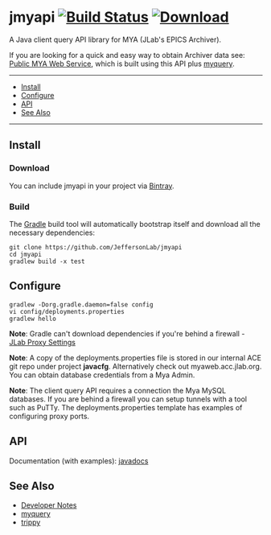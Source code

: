 # jmyapi [![Build Status](https://travis-ci.com/JeffersonLab/jmyapi.svg?branch=master)](https://travis-ci.com/JeffersonLab/jmyapi) [ ![Download](https://api.bintray.com/packages/slominskir/maven/jmyapi/images/download.svg?version=6.0.0) ](https://bintray.com/slominskir/maven/jmyapi/6.0.0/link)
A Java client query API library for MYA (JLab's EPICS Archiver).  

If you are looking for a quick and easy way to obtain Archiver data see: [Public MYA Web Service](https://epicsweb.jlab.org/myquery/), which is built using this API plus [myquery](https://github.com/JeffersonLab/myquery).

---
- [Install](https://github.com/JeffersonLab/jmyapi#install)
- [Configure](https://github.com/JeffersonLab/jmyapi#configure)
- [API](https://github.com/JeffersonLab/jmyapi#api)
- [See Also](https://github.com/JeffersonLab/jmyapi#see-also)
---

## Install
### Download
You can include jmyapi in your project via [Bintray](https://bintray.com/slominskir/maven/jmyapi).
### Build
The [Gradle](https://gradle.org/) build tool will automatically bootstrap itself and download all the necessary dependencies:
```
git clone https://github.com/JeffersonLab/jmyapi
cd jmyapi
gradlew build -x test
```

## Configure
```
gradlew -Dorg.gradle.daemon=false config
vi config/deployments.properties
gradlew hello
```
__Note__: Gradle can't download dependencies if you're behind a firewall - [JLab Proxy Settings](https://github.com/JeffersonLab/jmyapi/wiki/JLab-Proxy)

__Note__: A copy of the deployments.properties file is stored in our internal ACE git repo under project __javacfg__.  Alternatively check out myaweb.acc.jlab.org.   You can obtain database credentials from a Mya Admin.

__Note__: The client query API requires a connection the Mya MySQL databases.  If you are behind a firewall you can setup tunnels with a tool such as PuTTy.   The deployments.properties template has examples of configuring proxy ports.

## API
Documentation (with examples): [javadocs](https://jeffersonlab.github.io/jmyapi/)   

## See Also
   - [Developer Notes](https://github.com/JeffersonLab/jmyapi/wiki/Developer-Notes)
   - [myquery](https://github.com/JeffersonLab/myquery)  
   - [trippy](https://github.com/JeffersonLab/trippy)

